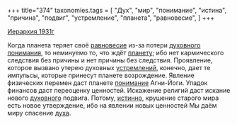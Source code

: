 +++
title="374"
taxonomies.tags = [
 "Дух",
 "мир",
 "понимание",
 "истина",
 "причина",
 "подвиг",
 "устремление",
 "планета",
 "равновесие",
]
+++

[Иерархия 1931г](/agni/1931)

Когда планета теряет своё [равновесие](/tags/равновесие) из-за потери [духовного](/tags/Дух) [понимания](/tags/[понимание](/tags/понимание)), то неминуемо то, что ждёт [планету](/tags/планета); ибо нет кармического следствия без причины и нет причины без следствия. Проявление, которое вызвано утерею духовных [устремлений](/tags/устремление), конечно, дает те импульсы, которые принесут планете возрождение. Явление физических перемен даст планете [понимание](/tags/понимание) Агни-Йоги. Упадок финансов даст переоценку ценностей. Искажение религий даст искание нового [духовного](/tags/Дух) подвига. Потому, [истинно](/tags/истина), крушение старого мира есть новое утверждение, ибо на явлении новых ценностей Мы даём миру спасение [духа](/tags/Дух).   

